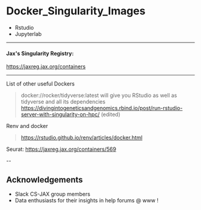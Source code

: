 # Docker_Singularity_Images


- Rstudio 
- Jupyterlab 

---

#### Jax's Singularity Registry: 

https://jaxreg.jax.org/containers

---

List of other useful Dockers

> docker://rocker/tidyverse:latest will give you RStudio as well as tidyverse and all its dependencies
> https://divingintogeneticsandgenomics.rbind.io/post/run-rstudio-server-with-singularity-on-hpc/ (edited) 

Renv and docker 

> https://rstudio.github.io/renv/articles/docker.html

Seurat:
https://jaxreg.jax.org/containers/569



--
## Acknowledgements 

- Slack CS-JAX group members
- Data enthusiasts for their insights in help forums @ www !
